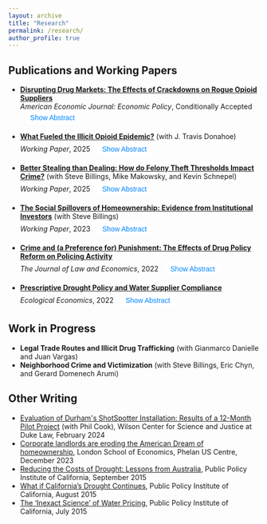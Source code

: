 ```yaml
---
layout: archive
title: "Research"
permalink: /research/
author_profile: true
---
```


<style>
  .toggle-button {
    background-color: white;
    color: #0084fb;
    border: #0084fb;
    padding: 5px 10px; /* Reduced padding */
    font-size: 14px; /* Smaller font size */
    border-radius: 3px; /* Slightly smaller border radius */
    cursor: pointer;
    transition: background-color 0.3s;
    margin: 2px; /* Add some margin to reduce visual bulk */
  }

  .toggle-button:hover {
    background-color: #0056b3;
  }

  .toggle-button:focus {
    outline: none;
  }
</style>

## Publications and Working Papers

* **[Disrupting Drug Markets: The Effects of Crackdowns on Rogue Opioid Suppliers](https://papers.ssrn.com/sol3/papers.cfm?abstract_id=4266020)**

    <span style="display: block; margin-top: -12px; line-height: 1;">*American Economic Journal: Economic Policy*, Conditionally Accepted <button class="toggle-button" onclick="toggleText('abstractdocs')" style="display: inline-block; margin-left: 10px;">Show Abstract</button>
<div id="abstractdocs" style="display: none;">
This paper estimates the impacts of doctor crackdowns on the quantity demanded of prescription opioids, across-market substitution, and across-product substitution. Exploiting plausibly exogenous variation in the timing and location of administrative actions, I find that cracking down on a single doctor decreases county-level opioid dispensing by 10%. This decline persists across space and grows over time. Additionally, significant heroin substitution occurs, yet overall overdose mortality decreases. These results highlight a critical tradeoff policymakers should consider with targeted crackdowns: reductions in the flow of new users must be balanced against the harm that arises when existing users substitute to more dangerous drugs. 
</div>

* **[What Fueled the Illicit Opioid Epidemic?](https://papers.ssrn.com/sol3/papers.cfm?abstract_id=5114929)** (with J. Travis Donahoe)

    <span style="display: block; margin-top: -12px; line-height: 1;">*Working Paper*, 2025 <button class="toggle-button" onclick="toggleText('abstracttakeover')" style="display: inline-block; margin-left: 10px;">Show Abstract</button>
<div id="abstracttakeover" style="display: none;">
In recent years, illicitly produced opioids—primarily heroin and fentanyl—have surpassed prescription opioids as the leading cause of overdose deaths in the United States. We identify a previously unexplored driver of this transition: heroin potency shocks resulting from both the integration of heroin supply chains in Mexico and the adulteration of heroin with fentanyl. Using a difference-in-differences framework that exploits the fact that white powder heroin markets were exposed to these potency shocks while black tar heroin markets were not, we estimate that they increased heroin and fentanyl death rates by approximately 230% and 890%, respectively, from 2012 to 2019. Previously studied legal market interventions cannot explain these effects, and our findings provide new insight into key aspects of the evolving epidemic that were thus far unexplained. We conclude that heroin potency shocks are a major determinant of the transition to the illicit opioid waves of the epidemic. 
</div>

* **[Better Stealing than Dealing: How do Felony Theft Thresholds Impact Crime?](https://papers.ssrn.com/sol3/papers.cfm?abstract_id=5169572)** (with Steve Billings, Mike Makowsky, and Kevin Schnepel)

    <span style="display: block; margin-top: -12px; line-height: 1;">*Working Paper*, 2025 <button class="toggle-button" onclick="toggleText('abstracttheft')" style="display: inline-block; margin-left: 10px;">Show Abstract</button>
<div id="abstracttheft" style="display: none;">
From 2005 to 2019, forty US states increased the dollar value threshold delineating misdemeanor and felony theft, reducing the expected punishment for a subset of property crimes. Using an event study framework, we observe significant and growing increases in theft after a state reform is passed. We then show that reduced sanctions for theft have broader effects in the market for illegal activity. Consistent with a mechanism of substitution across income-generating crimes, we find decreases in both drug distribution crimes and the probability that a released offender previously convicted of drug distribution is reincarcerated for a new drug conviction. 
</div>

* **[The Social Spillovers of Homeownership: Evidence from Institutional Investors](https://papers.ssrn.com/sol3/papers.cfm?abstract_id=4649479)** (with Steve Billings)

    <span style="display: block; margin-top: -12px; line-height: 1;">*Working Paper*, 2023 <button class="toggle-button" onclick="toggleText('abstracthomes')" style="display: inline-block; margin-left: 10px;">Show Abstract</button>
<div id="abstracthomes" style="display: none;">
We provide novel evidence on the social spillovers of homeownership by exploiting a recent trend of institutional investors purchasing single-family homes and converting them to permanent rentals. Using a granular difference-in-difference design based on proximity to a single investor-purchased property, we find that neighboring property values decline by 2% relative to those slightly further away. This decline grows over time yet decays across space, and these same properties experience increases in crime and decreases in property maintenance and registered voters. Our heterogeneity analysis suggests an important role for property owners, rather than tenants, in these observed externalities.
</div>

* **[Crime and (a Preference for) Punishment: The Effects of Drug Policy Reform on Policing Activity](https://www.journals.uchicago.edu/doi/10.1086/721292)**

    <span style="display: block; margin-top: -12px; line-height: 1;">*The Journal of Law and Economics*, 2022 <button class="toggle-button" onclick="toggleText('abstractdfsz')" style="display: inline-block; margin-left: 10px;">Show Abstract</button>
<div id="abstractdfsz" style="display: none;">
We still know very little about the incentives of police. Using geocoded crime data and a novel source of within-city variation in punishment severity, I am able to shed light on enforcement behavior. I find that in parts of a city where drug sale penalties were weakened, there is a 13% decrease in all drug arrests. There is no displacement of non-drug offenses. If offenders were significantly deterred by harsher penalties, as the law intended and Becker’s (1968) model predicts, drug arrests should have increased in areas with weaker penalties. My results are therefore consistent with police treating enforcement effort and punishment severity as complements. I also find that city-wide crime and drug use do not increase after the reform. This paper thus calls into question the "War on Drugs" view of punishment and suggests that certain types of enforcement can be reduced without incurring large public safety costs.
</div>

* **[Prescriptive Drought Policy and Water Supplier Compliance](https://www.sciencedirect.com/science/article/pii/S092180092200091X?dgcid=author)**

    <span style="display: block; margin-top: -12px; line-height: 1;">*Ecological Economics*, 2022 <button class="toggle-button" onclick="toggleText('abstractwater')" style="display: inline-block; margin-left: 10px;">Show Abstract</button>
<div id="abstractwater" style="display: none;">
Governments often cannot use prices to induce water conservation, and the need to understand the impacts of alternate methods is growing due to increased variability in water resources. During the 2012-2016 drought in California, a period that may presage the future of water management in a warmer climate, the state attempted to manage water use through a set of mandatory restrictions that assigned each of California's 412 largest urban water suppliers to one of nine conservation tiers; those with greater historic usage needed to conserve more. I find that even though significant statewide savings occurred, only half of all suppliers complied with their conservation target. Moreover, the increased savings were not caused by the tiered design of the mandate: evidence from a regression discontinuity design shows that suppliers that just missed a stricter conservation tier actually conserved more. Additionally, water use rebounded after the regulation was removed, implying that variable adjustments in demand contributed more to water use savings than fixed cost household investments. Given the significant costs of water regulation and the high probability of future droughts, the policy implication is that both governments and water suppliers may benefit from investments in water supply reliability and less complex prescriptive policies.
</div>

<script>
  function toggleText(sectionId) {
    const section = document.getElementById(sectionId);
    const button = event.currentTarget;
    if (section.style.display === "none") {
      section.style.display = "block";
      button.textContent = "Hide Abstract";
    } else {
      section.style.display = "none";
      button.textContent = "Show Abstract";
    }
  }
</script>

## Work in Progress

* **Legal Trade Routes and Illicit Drug Trafficking** (with Gianmarco Danielle and Juan Vargas)
* **Neighborhood Crime and Victimization** (with Steve Billings, Eric Chyn, and Gerard Domenech Arumi)

## Other Writing

* [Evaluation of Durham's ShotSpotter Installation: Results of a 12-Month Pilot Project](https://papers.ssrn.com/sol3/papers.cfm?abstract_id=4808698) (with Phil Cook), Wilson Center for Science and Justice at Duke Law, February 2024
* [Corporate landlords are eroding the American Dream of homeownership](https://blogs.lse.ac.uk/usappblog/2023/12/18/corporate-landlords-are-eroding-the-american-dream-of-homeownership-especially-in-black-neighborhoods/), London School of Economics, Phelan US Centre, December 2023
* [Reducing the Costs of Drought: Lessons from Australia](https://www.ppic.org/blog/reducing-the-costs-of-drought-lessons-from-australia/), Public Policy Institute of California, September 2015
* [What if California’s Drought Continues](https://www.ppic.org/content/pubs/report/R_815EHR.pdf), Public Policy Institute of California, August 2015
* [The ‘Inexact Science’ of Water Pricing](https://www.ppic.org/blog/the-inexact-science-of-water-pricing/), Public Policy Institute of California, July 2015

